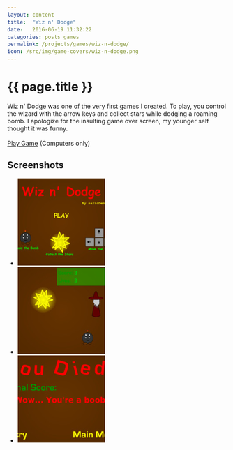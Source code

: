 ```yaml
---
layout: content
title:  "Wiz n' Dodge"
date:   2016-06-19 11:32:22
categories: posts games
permalink: /projects/games/wiz-n-dodge/
icon: /src/img/game-covers/wiz-n-dodge.png
---
```

<h1>{{ page.title }}</h1>
<p>
  Wiz n' Dodge was one of the very first games I created. To play, you control the wizard with the arrow keys and collect stars while dodging a roaming bomb. I apologize for the insulting game over screen, my younger self thought it was funny.<br>
  <br>
  <a href="play">Play Game</a> (Computers only)
</p>

<h2>Screenshots</h2>
<ul class="photo-gallery">
  <li>
    <a href="" data-box-img="/src/img/game-screens/wiz-n-dodge.jpg">
      <img src="/src/img/game-screens-square/wiz-n-dodge.jpg">
    </a>
  </li>
  <li>
    <a href="" data-box-img="/src/img/game-screens/wiz-n-dodge-play.jpg">
      <img src="/src/img/game-screens-square/wiz-n-dodge-play.jpg">
    </a>
  </li>
  <li>
    <a href="" data-box-img="/src/img/game-screens/wiz-n-dodge-game-over.jpg">
      <img src="/src/img/game-screens-square/wiz-n-dodge-game-over.jpg">
    </a>
  </li>
</ul>